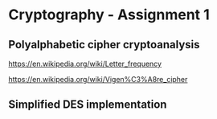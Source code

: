 # Cryptography - Assignment 1

## Polyalphabetic cipher cryptoanalysis


https://en.wikipedia.org/wiki/Letter_frequency

https://en.wikipedia.org/wiki/Vigen%C3%A8re_cipher


## Simplified DES implementation
